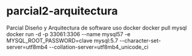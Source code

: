 # parcial2-arquitectura
Parcial Diseño y Arquitectura de software
uso docker docker pull mysql
docker run -d -p 33061:3306 --name mysql57 -e MYSQL_ROOT_PASSWORD=clave mysql:5.7 --character-set-server=utf8mb4 --collation-server=utf8mb4_unicode_ci
